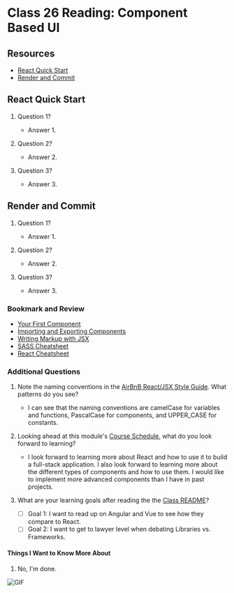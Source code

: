 # Class 26 Reading: Component Based UI

## Resources

- [React Quick Start](https://react.dev/learn)
- [Render and Commit](https://react.dev/learn/render-and-commit)

## React Quick Start

1. Question 1?
    - Answer 1.

2. Question 2?
    - Answer 2.

3. Question 3?
    - Answer 3.

## Render and Commit

1. Question 1?
    - Answer 1.

2. Question 2?
    - Answer 2.

3. Question 3?
    - Answer 3.

### Bookmark and Review

- [Your First Component](https://react.dev/learn/your-first-component)
- [Importing and Exporting Components](https://react.dev/learn/importing-and-exporting-components)
- [Writing Markup with JSX](https://react.dev/learn/writing-markup-with-jsx)
- [SASS Cheatsheet](https://devhints.io/sass)
- [React Cheatsheet](https://devhints.io/react)

### Additional Questions

1. Note the naming conventions in the [AirBnB React/JSX Style Guide](https://airbnb.io/javascript/react/#naming). What patterns do you see?

    - I can see that the naming conventions are camelCase for variables and functions, PascalCase for components, and UPPER_CASE for constants.

2. Looking ahead at this module's [Course Schedule](https://codefellows.github.io/code-401-javascript-guide/curriculum/#module-6), what do you look forward to learning?

    - I look forward to learning more about React and how to use it to build a full-stack application. I also look forward to learning more about the different types of components and how to use them. I would like to implement more advanced components than I have in past projects.

3. What are your learning goals after reading the the [Class README](https://codefellows.github.io/code-401-javascript-guide/curriculum/class-26/)?

    - [ ] Goal 1: I want to read up on Angular and Vue to see how they compare to React.
    - [ ] Goal 2: I want to get to lawyer level when debating Libraries vs. Frameworks.

#### Things I Want to Know More About

1. No, I'm done.

![GIF](https://media.giphy.com/media/l0G18qsrU9SMjUstq/giphy.gif)
